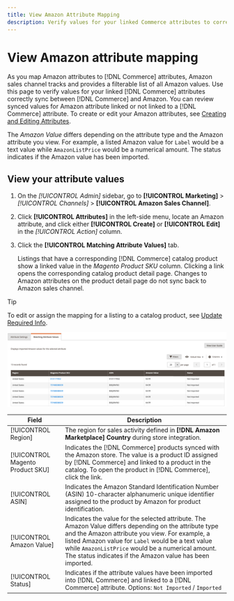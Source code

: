 ```yaml
---
title: View Amazon Attribute Mapping
description: Verify values for your linked Commerce attributes to correctly sync between Commerce and Amazon.
---
```


# View Amazon attribute mapping

As you map Amazon attributes to [!DNL Commerce] attributes, Amazon sales channel tracks and provides a filterable list of all Amazon values. Use this page to verify values for your linked [!DNL Commerce] attributes correctly sync between [!DNL Commerce] and Amazon. You can review synced values for Amazon attribute linked or not linked to a [!DNL Commerce] attribute. To create or edit your Amazon attributes, see [Creating and Editing Attributes](./creating-attributes.md).

The _Amazon Value_ differs depending on the attribute type and the Amazon attribute you view. For example, a listed Amazon value for `Label` would be a text value while `AmazonListPrice` would be a numerical amount. The status indicates if the Amazon value has been imported.

## View your attribute values

1. On the _[!UICONTROL Admin]_ sidebar, go to **[!UICONTROL Marketing]** > _[!UICONTROL Channels]_ > **[!UICONTROL Amazon Sales Channel]**.

1. Click **[!UICONTROL Attributes]** in the left-side menu, locate an Amazon attribute, and click either **[!UICONTROL Create]** or **[!UICONTROL Edit]** in the _[!UICONTROL Action]_ column.

1. Click the **[!UICONTROL Matching Attribute Values]** tab.

    Listings that have a corresponding [!DNL Commerce] catalog product show a linked value in the _Magento Product SKU_ column. Clicking a link opens the corresponding catalog product detail page. Changes to Amazon attributes on the product detail page do not sync back to Amazon sales channel.

>[!TIP]
>To edit or assign the mapping for a listing to a catalog product, see [Update Required Info](./amazon-manually-update-incomplete-listing.md).

![View attribute values](assets/amazon-managing-attribute-values.png)

|Field|Description|
|--- |--- |
|[!UICONTROL Region]|The region for sales activity defined in **[!DNL Amazon Marketplace] Country** during store integration.|
|[!UICONTROL Magento Product SKU]|Indicates the [!DNL Commerce] products synced with the Amazon store. The value is a product ID assigned by [!DNL Commerce] and linked to a product in the catalog. To open the product in [!DNL Commerce], click the link.|
|[!UICONTROL ASIN]|Indicates the Amazon Standard Identification Number (ASIN) 10-character alphanumeric unique identifier assigned to the product by Amazon for product identification.|
|[!UICONTROL Amazon Value]|Indicates the value for the selected attribute. The Amazon Value differs depending on the attribute type and the Amazon attribute you view. For example, a listed Amazon value for `Label` would be a text value while `AmazonListPrice` would be a numerical amount. The status indicates if the Amazon value has been imported.|
|[!UICONTROL Status]|Indicates if the attribute values have been imported into [!DNL Commerce] and linked to a [!DNL Commerce] attribute. Options: `Not Imported` / `Imported`|
